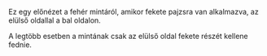 Ez egy előnézet a fehér mintáról, amikor fekete pajzsra van alkalmazva, az elülső oldallal a bal oldalon.

A legtöbb esetben a mintának csak az elülső oldal fekete részét kellene fednie.